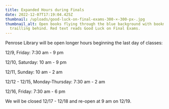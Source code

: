 ```yaml
---
title: Expanded Hours during Finals
date: 2022-12-07T17:19:04.425Z
thumbnail: /uploads/good-luck-on-final-exams-300-×-300-px-.jpg
thumbnail_alt: Open books flying through the blue background with bookmark
  trailling behind. Red text reads Good Luck on Final Exams.
---
```

Penrose Library will be open longer hours beginning the last day of classes:

12/9, Friday: 7:30 am - 9 pm

12/10, Saturday: 10 am - 9 pm

12/11, Sunday: 10 am - 2 am

12/12 - 12/15, Monday-Thursday: 7:30 am - 2 am

12/16, Friday: 7:30 am - 6 pm

We will be closed 12/17 - 12/18 and re-open at 9 am on 12/19.